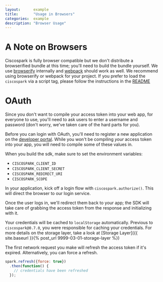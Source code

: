 ```yaml
---
layout:      example
title:       "Usage in Browsers"
categories:  example
description: "Browser Usage"
---
```


# A Note on Browsers

Ciscospark is fully browser compatible but we don't distribute a browserified bundle at this time; you'll need to build the bundle yourself. We use [browserify](http://browserify.org/) internally and [webpack](https://webpack.github.io/) should work as well. We recommend using browserify or webpack for your project. If you prefer to load the `ciscospark` via a script tag, please follow the instructions in the [README](https://github.com/ciscospark/spark-js-sdk/blob/master/packages/ciscospark/README.md)

# OAuth

Since you don't want to compile your access token into your web app, for everyone to use, you'll need to ask users to enter a username and password (don't worry, we've taken care of the hard parts for you).

Before you can login with OAuth, you'll need to register a new application on the [developer portal](https://developer.ciscospark.com). While you won't be compiling *your* access token into your app, you will need to compile some of these values in.

When you build the sdk, make sure to set the environment variables:
- `CISCOSPARK_CLIENT_ID`
- `CISCOSPARK_CLIENT_SECRET`
- `CISCOSPARK_REDIRECT_URI`
- `CISCOSPARK_SCOPE`

In your application, kick off a login flow with `ciscospark.authorize()`. This will direct the browser to our login service.

Once the user logs in, we'll redirect them back to your app; the SDK will take care of grabbing the access token from the response and initializing with it.

Your credentials will be cached to `localStorage` automatically. Previous to `ciscospark@0.7.0`, you were responsible for caching your credentials. For more details on the storage layer, take a look at [Storage Layer]({{ site.baseurl }}{% post_url 9999-03-01-storage-layer %})

The first network request you make will refresh the access token if it's expired. Alternatively, you can force a refresh.

```javascript
spark.refresh({force: true})
  .then(function() {
    // credentials have been refreshed
  });
```
